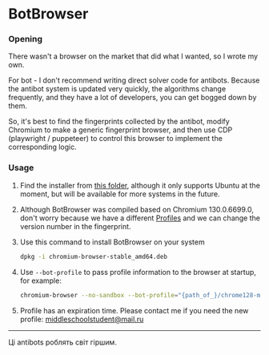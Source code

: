 # BotBrowser

### Opening

There wasn't a browser on the market that did what I wanted, so I wrote my own.

For bot - I don't recommend writing direct solver code for antibots. Because the antibot system is updated very quickly, the algorithms change frequently, and they have a lot of developers, you can get bogged down by them.

So, it's best to find the fingerprints collected by the antibot, modify Chromium to make a generic fingerprint browser, and then use CDP (playwright / puppeteer) to control this browser to implement the corresponding logic.


### Usage

1. Find the installer from [this folder](binary), although it only supports Ubuntu at the moment, but will be available for more systems in the future.
2. Although BotBrowser was compiled based on Chromium 130.0.6699.0, don't worry because we have a different [Profiles](profiles) and we can change the version number in the fingerprint.
3. Use this command to install BotBrowser on your system
    ```bash
    dpkg -i chromium-browser-stable_amd64.deb
    ```
4. Use `--bot-profile` to pass profile information to the browser at startup, for example:
    ```bash
    chromium-browser --no-sandbox --bot-profile="{path_of_}/chrome128-macarm.enc"
    ```

5. Profile has an expiration time. Please contact me if you need the new profile: middleschoolstudent@mail.ru


---------------


Ці antibots роблять світ гіршим.